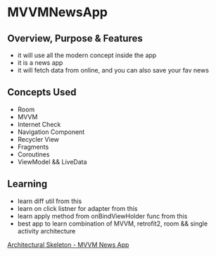 # MVVMNewsApp

## Overview, Purpose & Features
- it will use all the modern concept inside the app
- it is a news app
- it will fetch data from online, and you can also save your fav news

## Concepts Used
- Room
- MVVM
- Internet Check
- Navigation Component
- Recycler View
- Fragments
- Coroutines
- ViewModel && LiveData

## Learning
- learn diff util from this
- learn on click listner for adapter from this
- learn apply method from onBindViewHolder func from this
- best app to learn combination of MVVM, retrofit2, room && single activity architecture

[Architectural Skeleton - MVVM News App](https://youtu.be/CImY032nWws "Named link title")
